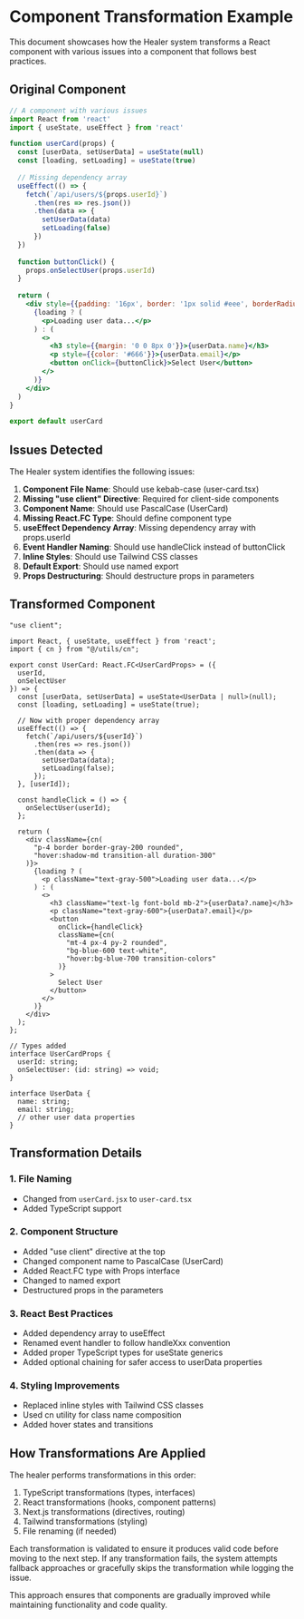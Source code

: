 # Component Transformation Example

This document showcases how the Healer system transforms a React component with various issues into a component that follows best practices.

## Original Component

```jsx
// A component with various issues
import React from 'react'
import { useState, useEffect } from 'react'

function userCard(props) {
  const [userData, setUserData] = useState(null)
  const [loading, setLoading] = useState(true)
  
  // Missing dependency array
  useEffect(() => {
    fetch(`/api/users/${props.userId}`)
      .then(res => res.json())
      .then(data => {
        setUserData(data)
        setLoading(false)
      })
  })
  
  function buttonClick() {
    props.onSelectUser(props.userId)
  }
  
  return (
    <div style={{padding: '16px', border: '1px solid #eee', borderRadius: '4px'}}>
      {loading ? (
        <p>Loading user data...</p>
      ) : (
        <>
          <h3 style={{margin: '0 0 8px 0'}}>{userData.name}</h3>
          <p style={{color: '#666'}}>{userData.email}</p>
          <button onClick={buttonClick}>Select User</button>
        </>
      )}
    </div>
  )
}

export default userCard
```

## Issues Detected

The Healer system identifies the following issues:

1. **Component File Name**: Should use kebab-case (user-card.tsx)
2. **Missing "use client" Directive**: Required for client-side components
3. **Component Name**: Should use PascalCase (UserCard)
4. **Missing React.FC Type**: Should define component type
5. **useEffect Dependency Array**: Missing dependency array with props.userId
6. **Event Handler Naming**: Should use handleClick instead of buttonClick
7. **Inline Styles**: Should use Tailwind CSS classes
8. **Default Export**: Should use named export
9. **Props Destructuring**: Should destructure props in parameters

## Transformed Component

```tsx
"use client";

import React, { useState, useEffect } from 'react';
import { cn } from "@/utils/cn";

export const UserCard: React.FC<UserCardProps> = ({ 
  userId, 
  onSelectUser 
}) => {
  const [userData, setUserData] = useState<UserData | null>(null);
  const [loading, setLoading] = useState(true);
  
  // Now with proper dependency array
  useEffect(() => {
    fetch(`/api/users/${userId}`)
      .then(res => res.json())
      .then(data => {
        setUserData(data);
        setLoading(false);
      });
  }, [userId]);
  
  const handleClick = () => {
    onSelectUser(userId);
  };
  
  return (
    <div className={cn(
      "p-4 border border-gray-200 rounded",
      "hover:shadow-md transition-all duration-300"
    )}>
      {loading ? (
        <p className="text-gray-500">Loading user data...</p>
      ) : (
        <>
          <h3 className="text-lg font-bold mb-2">{userData?.name}</h3>
          <p className="text-gray-600">{userData?.email}</p>
          <button 
            onClick={handleClick}
            className={cn(
              "mt-4 px-4 py-2 rounded",
              "bg-blue-600 text-white",
              "hover:bg-blue-700 transition-colors"
            )}
          >
            Select User
          </button>
        </>
      )}
    </div>
  );
};

// Types added
interface UserCardProps {
  userId: string;
  onSelectUser: (id: string) => void;
}

interface UserData {
  name: string;
  email: string;
  // other user data properties
}
```

## Transformation Details

### 1. File Naming
- Changed from `userCard.jsx` to `user-card.tsx`
- Added TypeScript support

### 2. Component Structure
- Added "use client" directive at the top
- Changed component name to PascalCase (UserCard)
- Added React.FC type with Props interface
- Changed to named export
- Destructured props in the parameters

### 3. React Best Practices
- Added dependency array to useEffect
- Renamed event handler to follow handleXxx convention
- Added proper TypeScript types for useState generics
- Added optional chaining for safer access to userData properties

### 4. Styling Improvements
- Replaced inline styles with Tailwind CSS classes
- Used cn utility for class name composition
- Added hover states and transitions

## How Transformations Are Applied

The healer performs transformations in this order:

1. TypeScript transformations (types, interfaces)
2. React transformations (hooks, component patterns)
3. Next.js transformations (directives, routing)
4. Tailwind transformations (styling)
5. File renaming (if needed)

Each transformation is validated to ensure it produces valid code before moving to the next step. If any transformation fails, the system attempts fallback approaches or gracefully skips the transformation while logging the issue.

This approach ensures that components are gradually improved while maintaining functionality and code quality.